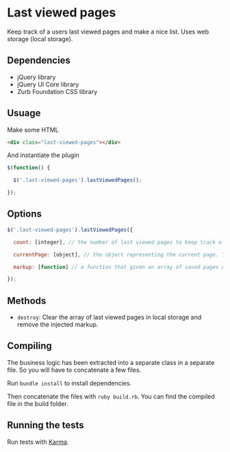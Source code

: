 # Last viewed pages

Keep track of a users last viewed pages and make a nice list. Uses web storage (local storage).

## Dependencies

* jQuery library
* jQuery UI Core library
* Zurb Foundation CSS library

## Usuage

Make some HTML

```html
<div class="last-viewed-pages"></div>
```

And instantiate the plugin

```javascript
$(function() {

  $('.last-viewed-pages').lastViewedPages();

});
```

## Options

```javascript
$('.last-viewed-pages').lastViewedPages({

  count: [integer], // the number of last viewed pages to keep track of. Default is 10.

  currentPage: [object], // the object representing the current page. This object will be saved to localStorage. Default is `{ url: window.location.href, title: $('title').text() }`

  markup: [function] // a function that given an array of saved pages will return the markup that should be injected into the DOM. Default is a level 1 heading and an unordered list of links.

});
```

## Methods

- `destroy`: Clear the array of last viewed pages in local storage and remove the injected markup.

## Compiling

The business logic has been extracted into a separate class in a separate file. So you will have to concatenate a few files.

Run `bundle install` to install dependencies.

Then concatenate the files with `ruby build.rb`. You can find the compiled file in the build folder.

## Running the tests

Run tests with [Karma](http://karma-runner.github.io/).
